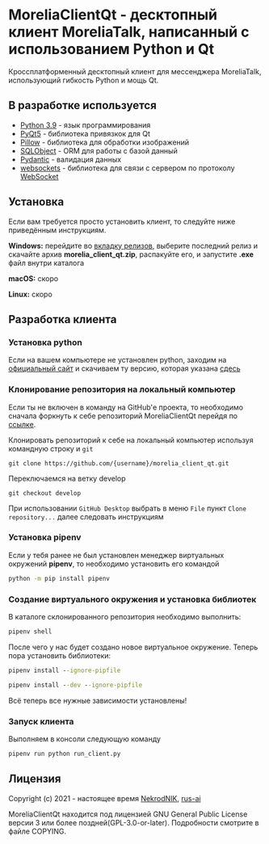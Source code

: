 # MoreliaClientQt - десктопный клиент MoreliaTalk, написанный с использованием Python и Qt

Кроссплатформенный десктопный клиент для мессенджера MoreliaTalk, использующий гибкость Python и мощь Qt.

## В разработке используется

- [Python 3.9](https://www.python.org/) - язык программирования
- [PyQt5](https://www.riverbankcomputing.com/static/Docs/PyQt5/) - библиотека привязкок для Qt
- [Pillow](https://python-pillow.org/) - библиотека для обработки изображений
- [SQLObject](http://sqlobject.org/) - ORM для работы с базой данный
- [Pydantic](https://pydantic-docs.helpmanual.io/) - валидация данных
- [websockets](https://websockets.readthedocs.io/en/stable/) - библиотека для связи с сервером по протоколу [WebSocket](https://developer.mozilla.org/ru/docs/Web/API/WebSocket)

## Установка

Если вам требуется просто установить клиент, то следуйте ниже приведённым инструкциям.

**Windows:** перейдите во [вкладку релизов](https://github.com/MoreliaTalk/morelia_client_qt/releases), выберите последний релиз и скачайте архив **morelia_client_qt.zip**, распакуйте его, и запустите **.exe** файл внутри каталога

**macOS:** скоро

**Linux:** скоро

## Разработка клиента

### Установка python

Если на вашем компьютере не установлен python, заходим на [официальный сайт](https://www.python.org/) и скачиваем ту версию, которая указана [сдесь](#в-разработке-используется)

### Клонирование репозитория на локальный компьютер

Если ты не включен в команду на GitHub'е проекта, то необходимо сначала форкнуть к себе репозиторий MoreliaClientQt перейдя по [ссылке](https://github.com/MoreliaTalk/morelia_client_qt/fork).

Клонировать репозиторий к себе на локальный компьютер используя командную строку и `git`

```
git clone https://github.com/{username}/morelia_client_qt.git
```

Переключаемся на ветку develop

```
git checkout develop
```

При использовании `GitHub Desktop` выбрать в меню `File` пункт `Clone repository...` далее следовать инструкциям

### Установка pipenv

Если у тебя ранее не был установлен менеджер виртуальных окружений **pipenv**, то необходимо установить его командой

```cmd
python -m pip install pipenv
```

### Создание виртуального окружения и установка библиотек

В каталоге склонированного репозитория необходимо выполнить:

```cmd
pipenv shell
```

После чего у нас будет создано новое виртуальное окружение. Теперь пора установить библиотеки:

```cmd
pipenv install --ignore-pipfile
```

```cmd
pipenv install --dev --ignore-pipfile
```

Всё теперь все нужные зависимости установлены!

### Запуск клиента

Выполняем в консоли следующую команду

```cmd
pipenv run python run_client.py
```

## Лицензия

Copyright (c) 2021 - настоящее время [NekrodNIK](https://github.com/NekrodNIK), [rus-ai](https://github.com/rus-ai)

MoreliaClientQt находится под лицензией GNU General Public License версии 3 или более поздней(GPL-3.0-or-later). Подробности смотрите в файле COPYING.

